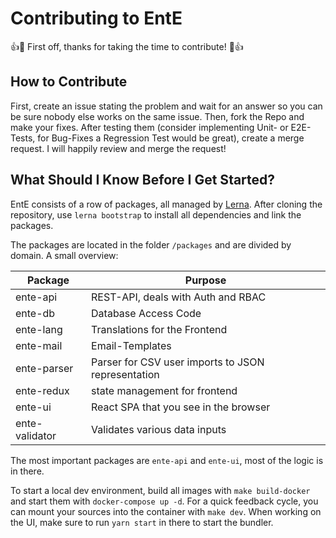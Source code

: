 # Contributing to EntE

👍🎉 First off, thanks for taking the time to contribute! 🎉👍

## How to Contribute

First, create an issue stating the problem and wait for an answer so you can be sure nobody else works on the same issue.
Then, fork the Repo and make your fixes.
After testing them (consider implementing Unit- or E2E-Tests, for Bug-Fixes a Regression Test would be great), create a merge request.
I will happily review and merge the request!

## What Should I Know Before I Get Started?

EntE consists of a row of packages, all managed by [Lerna](https://github.com/lerna/lerna).
After cloning the repository, use `lerna bootstrap` to install all dependencies and link the packages.

The packages are located in the folder `/packages` and are divided by domain.
A small overview:

| Package        | Purpose                                            |
| -------------- | -------------------------------------------------- |
| ente-api       | REST-API, deals with Auth and RBAC                 |
| ente-db        | Database Access Code                               |
| ente-lang      | Translations for the Frontend                      |
| ente-mail      | Email-Templates                                    |
| ente-parser    | Parser for CSV user imports to JSON representation |
| ente-redux     | state management for frontend                      |
| ente-ui        | React SPA that you see in the browser              |
| ente-validator | Validates various data inputs                      |

The most important packages are `ente-api` and `ente-ui`, most of the logic is in there.

To start a local dev environment, build all images with `make build-docker` and start them with `docker-compose up -d`.
For a quick feedback cycle, you can mount your sources into the container with `make dev`.
When working on the UI, make sure to run `yarn start` in there to start the bundler.
